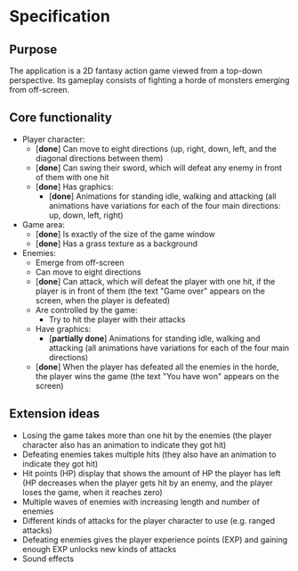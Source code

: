 # Specification

## Purpose

The application is a 2D fantasy action game viewed from a top-down perspective. Its gameplay consists of fighting a horde of monsters emerging from off-screen.

## Core functionality

- Player character:
  - [**done**] Can move to eight directions (up, right, down, left, and the diagonal directions between them)
  - [**done**] Can swing their sword, which will defeat any enemy in front of them with one hit
  - [**done**] Has graphics:
    - [**done**] Animations for standing idle, walking and attacking (all animations have variations for each of the four main directions: up, down, left, right)
- Game area:
  - [**done**] Is exactly of the size of the game window
  - [**done**] Has a grass texture as a background
- Enemies:
  - Emerge from off-screen
  - Can move to eight directions
  - [**done**] Can attack, which will defeat the player with one hit, if the player is in front of them (the text "Game over" appears on the screen, when the player is defeated)
  - Are controlled by the game:
    - Try to hit the player with their attacks
  - Have graphics:
    - [**partially done**] Animations for standing idle, walking and attacking (all animations have variations for each of the four main directions)
  - [**done**] When the player has defeated all the enemies in the horde, the player wins the game (the text "You have won" appears on the screen)

## Extension ideas

- Losing the game takes more than one hit by the enemies (the player character also has an animation to indicate they got hit)
- Defeating enemies takes multiple hits (they also have an animation to indicate they got hit)
- Hit points (HP) display that shows the amount of HP the player has left (HP decreases when the player gets hit by an enemy, and the player loses the game, when it reaches zero)
- Multiple waves of enemies with increasing length and number of enemies
- Different kinds of attacks for the player character to use (e.g. ranged attacks)
- Defeating enemies gives the player experience points (EXP) and gaining enough EXP unlocks new kinds of attacks
- Sound effects
